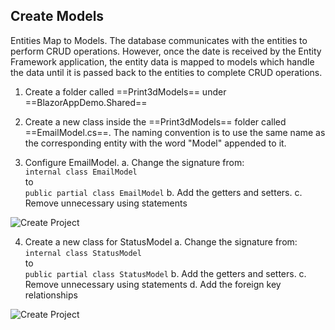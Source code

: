 ## Create Models

Entities Map to Models. The database communicates with the entities to 
perform CRUD operations. However, once the date is received by the Entity
Framework application, the entity data is mapped to models which handle the
data until it is passed back to the entities to complete CRUD operations.

1. Create a folder called ==Print3dModels== under ==BlazorAppDemo.Shared==

2. Create a new class inside the ==Print3dModels== folder called
==EmailModel.cs==. The naming convention is to use the same name as the
corresponding entity with the word "Model" appended to it.

3. Configure EmailModel.
a. Change the signature from:
<br/>`internal class EmailModel`<br/>to<br/>
`public partial class EmailModel`
b. Add the getters and setters.
c. Remove unnecessary using statements


![Create Project](/img/Models/01EmailModel.png)

4. Create a new class for StatusModel
a. Change the signature from:
<br/>`internal class StatusModel`<br/>to<br/>
`public partial class StatusModel`
b. Add the getters and setters.
c. Remove unnecessary using statements
d. Add the foreign key relationships

![Create Project](/img/Models/02StatusModel.png)